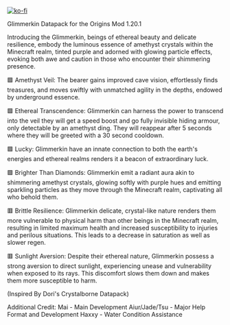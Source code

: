 [![ko-fi](https://ko-fi.com/img/githubbutton_sm.svg)](https://ko-fi.com/B0B4UF8FN)

Glimmerkin Datapack for the Origins Mod 1.20.1

Introducing the Glimmerkin, beings of ethereal beauty and delicate resilience, embody the luminous essence of amethyst crystals within the Minecraft realm, tinted purple and adorned with glowing particle effects, evoking both awe and caution in those who encounter their shimmering presence.

🟩 ﻿Amethyst Veil: The bearer gains improved cave vision, effortlessly finds treasures, and moves swiftly with unmatched agility in the depths, endowed by underground essence.

🟩 Ethereal Transcendence: Glimmerkin can harness the power to transcend into the veil they will get a speed boost and go fully invisible hiding armour, only detectable by an amethyst ding. They will reappear after 5 seconds where they will be greeted with a 30 second cooldown.

🟩 Lucky: Glimmerkin have an innate connection to both the earth's energies and ethereal realms renders it a beacon of extraordinary luck.

🟪 Brighter Than Diamonds: Glimmerkin emit a radiant aura akin to shimmering amethyst crystals, glowing softly with purple hues and emitting sparkling particles as they move through the Minecraft realm, captivating all who behold them.

🟥 Brittle Resilience: Glimmerkin delicate, crystal-like nature renders them more vulnerable to physical harm than other beings in the Minecraft realm, resulting in limited maximum health and increased susceptibility to injuries and perilous situations. This leads to a decrease in saturation as well as slower regen.

🟥 Sunlight Aversion: Despite their ethereal nature, Glimmerkin possess a strong aversion to direct sunlight, experiencing unease and vulnerability when exposed to its rays. This discomfort slows them down and makes them more susceptible to harm.

(Inspired By Dori's Crystalborne Datapack)

Additional Credit:
Mai - Main Development
Aiur/Jade/Tsu - Major Help Format and Development
Haxxy - Water Condition Assistance
